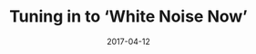 ---
title: Tuning in to ‘White Noise Now’ 
publication: Adobe Create
source: https://create.adobe.com/2017/4/12/tuning_in_to_white_noise_now.html?scid=social72651057&adbid=874659390971756545&adbpl=tw&adbpr=77113713
date: 2017-04-12

---